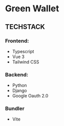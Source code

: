 # Green Wallet

## TECHSTACK

### Frontend:

- Typescript
- Vue 3
- Tailwind CSS

### Backend:

- Python
- Django
- Google Oauth 2.0

### Bundler

- Vite
